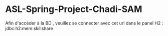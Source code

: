 # ASL-Spring-Project-Chadi-SAM

Afin d'accéder à la BD , veuillez se connecter avec cet url dans le panel H2 : jdbc:h2:mem:skillshare
